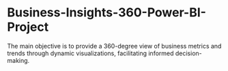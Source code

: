 # Business-Insights-360-Power-BI-Project
 The main objective is to provide a 360-degree view of business metrics and trends through dynamic visualizations, facilitating informed decision-making.
